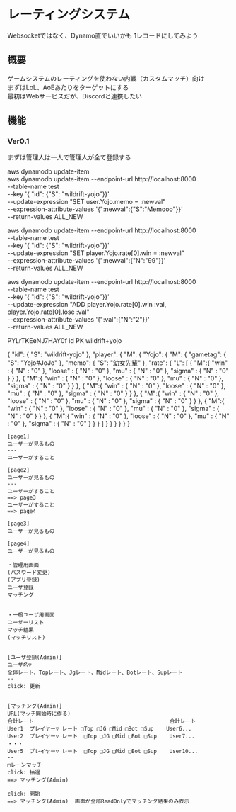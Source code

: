 # レーティングシステム
Websocketではなく、Dynamo直でいいかも
1レコードにしてみよう

## 概要 
ゲームシステムのレーティングを使わない内戦（カスタムマッチ）向け  
まずはLoL、AoEあたりをターゲットにする  
最初はWebサービスだが、Discordと連携したい  

## 機能  

### Ver0.1  
まずは管理人は一人で管理人が全て登録する  


aws dynamodb update-item \
aws dynamodb update-item --endpoint-url http://localhost:8000 \
    --table-name test \
    --key '{ "id": {"S": "wildrift-yojo"}}' \
    --update-expression "SET user.Yojo.memo = :newval" \
    --expression-attribute-values '{":newval":{"S":"Memooo"}}' \
    --return-values ALL_NEW


aws dynamodb update-item --endpoint-url http://localhost:8000 \
    --table-name test \
    --key '{ "id": {"S": "wildrift-yojo"}}' \
    --update-expression "SET player.Yojo.rate[0].win = :newval" \
    --expression-attribute-values '{":newval":{"N":"99"}}' \
    --return-values ALL_NEW

aws dynamodb update-item --endpoint-url http://localhost:8000 \
    --table-name test \
    --key '{ "id": {"S": "wildrift-yojo"}}' \
    --update-expression "ADD player.Yojo.rate[0].win :val, player.Yojo.rate[0].lose :val" \
    --expression-attribute-values '{":val":{"N":"2"}}' \
    --return-values ALL_NEW


PYLrTKEeNJ7HAY0f
id PK wildrift+yojo

{
  "id": {
    "S": "wildrift-yojo"
  },
  "player": {
    "M": {
      "Yojo": {
        "M": {
          "gametag": {
            "S": "Yojo#JoJo"
          },
          "memo": {
            "S": "幼女先輩"
          },
          "rate": {
            "L": [
              {
                "M":{
                  "win" : {
                    "N" : "0"
                  },
                  "loose" : {
                    "N" : "0"
                  },
                  "mu" : {
                    "N" : "0"
                  },
                  "sigma" : {
                    "N" : "0"
                  }
                }
              },
              {
                "M":{
                  "win" : {
                    "N" : "0"
                  },
                  "loose" : {
                    "N" : "0"
                  },
                  "mu" : {
                    "N" : "0"
                  },
                  "sigma" : {
                    "N" : "0"
                  }
                }
              },
              {
                "M":{
                  "win" : {
                    "N" : "0"
                  },
                  "loose" : {
                    "N" : "0"
                  },
                  "mu" : {
                    "N" : "0"
                  },
                  "sigma" : {
                    "N" : "0"
                  }
                }
              },
              {
                "M":{
                  "win" : {
                    "N" : "0"
                  },
                  "loose" : {
                    "N" : "0"
                  },
                  "mu" : {
                    "N" : "0"
                  },
                  "sigma" : {
                    "N" : "0"
                  }
                }
              },
              {
                "M":{
                  "win" : {
                    "N" : "0"
                  },
                  "loose" : {
                    "N" : "0"
                  },
                  "mu" : {
                    "N" : "0"
                  },
                  "sigma" : {
                    "N" : "0"
                  }
                }
              },
              {
                "M":{
                  "win" : {
                    "N" : "0"
                  },
                  "loose" : {
                    "N" : "0"
                  },
                  "mu" : {
                    "N" : "0"
                  },
                  "sigma" : {
                    "N" : "0"
                  }
                }
              }
            ]
          }
        }
      }
    }
  }
}









```uiflow
[page1]
ユーザーが見るもの
---
ユーザーがすること

[page2]
ユーザーが見るもの
---
ユーザーがすること
==> page3
ユーザーがすること
==> page4

[page3]
ユーザーが見るもの

[page4]
ユーザーが見るもの
```

```uiflow
・管理用画面  
(パスワード変更)  
(アプリ登録)  
ユーザ登録  
マッチング  
  
  
・一般ユーザ用画面
ユーザーリスト  
マッチ結果  
(マッチリスト)  
  
  
[ユーザ登録(Admin)]
ユーザ名▽
全体レート、Topレート、Jgレート、Midレート、Botレート、Supレート
--
click: 更新


[マッチング(Admin)]
URL(マッチ開始時に作る)
合計レート                                           合計レート
User1  プレイヤー▽ レート □Top □JG □Mid □Bot □Sup    User6...
User2  プレイヤー▽ レート  □Top □JG □Mid □Bot □Sup    User7...
・・・
User5  プレイヤー▽ レート  □Top □JG □Mid □Bot □Sup    User10...
--
□レーンマッチ
click: 抽選
==> マッチング(Admin)

click: 開始
==> マッチング(Admin)  画面が全部ReadOnlyでマッチング結果のみ表示
```